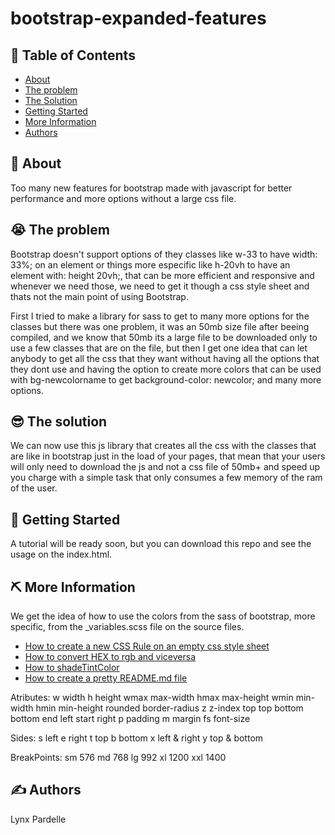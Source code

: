 # bootstrap-expanded-features
## 📝 Table of Contents
- [About](#about)
- [The problem](#problem)
- [The Solution](#solution)
- [Getting Started](#getting_started)
- [More Information](#more_info)
- [Authors](#authors)

## 🧐 About <a name = “about”></a>
Too many new features for bootstrap made with javascript for better performance and more options without a large css file.

## 😭 The problem <a name = “problem”></a>
Bootstrap doesn't support options of they classes like w-33 to have width: 33%; on an element or things more especific like h-20vh to have an element with: height 20vh;, that can be more efficient and responsive and whenever we need those, we need to get it though a css style sheet and thats not the main point of using Bootstrap.

First I tried to make a library for sass to get to many more options for the classes but there was one problem, it was an 50mb size file after beeing compiled, and we know that 50mb its a large file to be downloaded only to use a few classes that are on the file, but then I get one idea that can let anybody to get all the css that they want without having all the options that they dont use and having the option to create more colors that can be used with bg-newcolorname to get background-color: newcolor; and many more options.

## 😎 The solution <a name = “solution”></a>
We can now use this js library that creates all the css with the classes that are like in bootstrap just in the load of your pages, that mean that your users will only need to download the js and not a css file of 50mb+ and speed up you charge with a simple task that only consumes a few memory of the ram of the user.

## 🏁 Getting Started <a name = “about”></a>
A tutorial will be ready soon, but you can download this repo and see the usage on the index.html.

## ⛏️ More Information <a name = more_info></a>
We get the idea of how to use the colors from the sass of bootstrap, more specific, from the _variables.scss file on the source files.

- [How to create a new CSS Rule on an empty css style sheet](https://stackoverflow.com/questions/6620393/is-it-possible-to-alter-a-css-stylesheet-using-javascript-not-the-style-of-an)
- [How to convert HEX to rgb and viceversa](https://stackoverflow.com/questions/5560248/programmatically-lighten-or-darken-a-hex-color-or-rgb-and-blend-colors)
- [How to shadeTintColor](https://stackoverflow.com/questions/5560248/programmatically-lighten-or-darken-a-hex-color-or-rgb-and-blend-colors)
- [How to create a pretty README.md file](https://fareskarbia.medium.com/how-to-create-a-pretty-readme-md-file-49d92e298ba2)

Atributes:
w width
h height
wmax max-width
hmax max-height
wmin min-width
hmin min-height
rounded border-radius
z z-index
top top
bottom bottom
end left
start right
p padding
m margin
fs font-size

Sides:
s left
e right
t top
b bottom
x left & right
y top & bottom

BreakPoints:
sm 576
md 768
lg 992
xl 1200
xxl 1400


## ✍️ Authors <a name = “authors”></a>
Lynx Pardelle